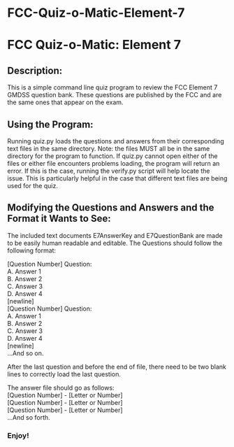# FCC-Quiz-o-Matic-Element-7
<h1>FCC Quiz-o-Matic: Element 7</h1>

<h2>Description:</h2>
<p>This is a simple command line quiz program to review the FCC Element 7 GMDSS question bank. These questions are published by the FCC and are the same ones that appear on the exam.</p>

<h2>Using the Program:</h2>
<p>Running quiz.py loads the questions and answers from their corresponding text files in the same directory. Note: the files MUST all be in the same directory for the program to function. If quiz.py cannot open either of the files or either file encounters problems loading, the program will return an error. If this is the case, running the verify.py script will help locate the issue. This is particularly helpful in the case that different text files are being used for the quiz.</p>

<h2>Modifying the Questions and Answers and the Format it Wants to See:</h2>
<p>The included text documents E7AnswerKey and E7QuestionBank are made to be easily human readable and editable. The Questions should follow the following format:</p>

<p>[Question Number] Question:<br/>
A. Answer 1<br/>
B. Answer 2<br/>
C. Answer 3<br/>
D. Answer 4<br/>
[newline]<br/>
[Question Number] Question:<br/>
A. Answer 1<br/>
B. Answer 2<br/>
C. Answer 3<br/>
D. Answer 4<br/>
[newline] <br/>
...And so on. <br/></p>

<p>After the last question and before the end of file, there need to be two blank  lines to correctly load the last question. </p>

<p>The answer file should go as follows:<br/>
[Question Number] - [Letter or Number]<br/>
[Question Number] - [Letter or Number]<br/>
[Question Number] - [Letter or Number]<br/>
...And so forth. <br/></p>

<h3>Enjoy!</h3>
